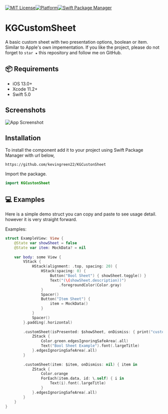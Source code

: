<!-- Badges -->
[![MIT License](https://img.shields.io/badge/License-MIT-green.svg)](https://choosealicense.com/licenses/mit/)[![Platform](https://img.shields.io/cocoapods/p/FloatingLabelTextFieldSwiftUI.svg?style=flat)](https://cocoapods.org/pods/FloatingLabelTextFieldSwiftUI)[![Swift Package Manager](https://img.shields.io/badge/Swift%20Package%20Manager-compatible-brightgreen.svg)](https://github.com/apple/swift-package-manager)

# KGCustomSheet

A basic custom sheet with two presentation options, boolean or item. Similar to Apple's own impementation. 
If you like the project, please do not forget to `star ★` this repository and follow me on GitHub.


## 📦 Requirements

- iOS 13.0+
- Xcode 11.2+
- Swift 5.0


## Screenshots

![App Screenshot](https://via.placeholder.com/468x300?text=App+Screenshot+Here)

## Installation 

To install the component add it to your project using Swift Package Manager with url below,

```
https://github.com/kevingreen22/KGCustonSheet
```

Import the package.

```swift
import KGCustonSheet
```


## 💻 Examples

Here is a simple demo struct you can copy and paste to see usage detail. however it is very straight forward.

Examples:

```swift
struct ExampleView: View {
    @State var showSheet = false
    @State var item: MockData? = nil
    
    var body: some View {
        VStack {
            HStack(alignment: .top, spacing: 20) {
                HStack(spacing: 0) {
                    Button("Bool Sheet") { showSheet.toggle() }
                    Text("(\(showSheet.description))")
                        .foregroundColor(Color.gray)
                }
                Spacer()
                Button("Item Sheet") {
                    item = MockData()
                }
            }
            Spacer()
        }.padding(.horizontal)
        
        .customSheet(isPresented: $showSheet, onDismiss: { print("custom sheet dismissed") }) {
            ZStack {
                Color.green.edgesIgnoringSafeArea(.all)
                Text("Bool Sheet Example").font(.largeTitle)
            }.edgesIgnoringSafeArea(.all)
        }
    
        .customSheet(item: $item, onDismiss: nil) { item in
            ZStack {
                Color.orange
                ForEach(item.data, id: \.self) { i in
                    Text(i).font(.largeTitle)
                }
            }.edgesIgnoringSafeArea(.all)
        }
    }
}
```
